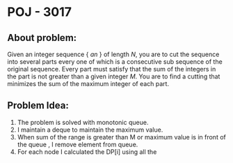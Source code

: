# POJ - 3017
## About problem:  
Given an integer sequence { _an_ } of length _N_, you are to cut the sequence into several parts every one of which is a consecutive sub sequence of the original sequence. Every part must satisfy that the sum of the integers in the part is not greater than a given integer _M_. You are to find a cutting that minimizes the sum of the maximum integer of each part.
  

## Problem Idea:  

 1. The problem is solved with monotonic queue.
 2. I maintain a deque to maintain the maximum value.
 3. When sum of the range is greater than M  or maximum value is in front of the queue , I remove element from queue.
 4. For each node I calculated the DP[i] using all the 
<!--stackedit_data:
eyJoaXN0b3J5IjpbMTE0NDAyMDQ4OF19
-->